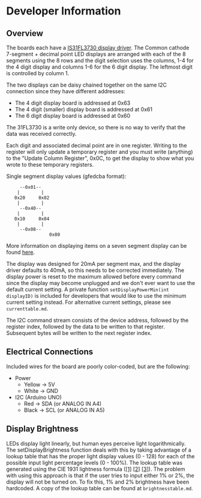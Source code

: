 # Developer Information
## Overview
The boards each have a [IS31FL3730 display driver](http://www.issi.com/WW/pdf/31FL3730.pdf). The Common cathode 7-segment + decimal point LED displays are arranged with each of the 8 segments using the 8 rows and the digit selection uses the columns, 1-4 for the 4 digit display and columns 1-6 for the 6 digit display. The leftmost digit is controlled by column 1.

The two displays can be daisy chained together on the same I2C connection since they have different addresses:
* The 4 digit display board is addressed at 0x63
* The 4 digit (smaller) display board is addressed at 0x61
* The 6 digit display board is addressed at 0x60

The 31FL3730 is a write only device, so there is no way to verify that the data was received correctly.

Each digit and associated decimal point are in one register.  Writing to the register will only update a temporary register and you must write (anything) to the "Update Column Register", 0x0C, to get the display to show what you wrote to these temporary registers.

Single segment display values (gfedcba format):
```
     --0x01--
    |        |
   0x20     0x02
    |        |
     --0x40--
    |        |
   0x10     0x04
    |        |
     --0x08--
                0x80
```

More information on displaying items on a seven segment display can be found [here](http://www.learningembedded.com/arduino/arduino-seven-segment-interfacing/).

The display was designed for 20mA per segment max, and the display driver defaults to 40mA, so this needs to be corrected immediately. The display power is reset to the maximum allowed before every command since the display may become unplugged and we don't ever want to use the default current setting. A private function `setDisplayPowerMin(int displayID)` is included for developers that would like to use the minimum current setting instead. For alternative current settings, please see `currenttable.md`.

The I2C command stream consists of the device address, followed by the register index, followed by the data to be written to that register. Subsequent bytes will be written to the next register index.

## Electrical Connections
Included wires for the board are poorly color-coded, but are the following:
* Power
  * Yellow -> 5V
  * White  -> GND
* I2C (Arduino UNO)
  * Red    -> SDA (or ANALOG IN A4)
  * Black  -> SCL (or ANALOG IN A5)

## Display Brightness
LEDs display light linearly, but human eyes perceive light logarithmically. The setDisplayBrightness function deals with this by taking advantage of a lookup table that has the proper light display values (0 - 128) for each of the possible input light percentage levels (0 - 100%). The lookup table was generated using the CIE 1931 lightness formula ([[1]](http://jared.geek.nz/2013/feb/linear-led-pwm) [[2]](http://forum.arduino.cc/index.php/topic,147810.0.html) [[3]](http://forum.allaboutcircuits.com/threads/led-brightness-vs-pwm.83957/)). The problem with using this approach is that if the user tries to input either 1% or 2%, the display will not be turned on. To fix this, 1% and 2% brightness have been hardcoded. A copy of the lookup table can be found at `brightnesstable.md`.
